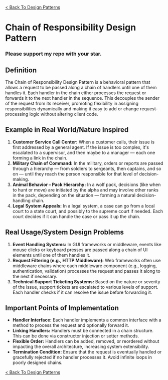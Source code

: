 [< Back To Design Patterns](../../../)

# Chain of Responsibility Design Pattern
### Please support my repo with your star.

## Definition
The Chain of Responsibility Design Pattern is a behavioral pattern that allows a request to be passed along a chain of handlers until one of them handles it. Each handler in the chain either processes the request or forwards it to the next handler in the sequence. This decouples the sender of the request from its receiver, promoting flexibility in assigning responsibilities dynamically and making it easy to add or change request-processing logic without altering client code.

## Example in Real World/Nature Inspired
1. **Customer Service Call Center:** When a customer calls, their issue is first addressed by a general agent. If the issue is too complex, it's escalated to a supervisor, and then maybe to a manager — each one forming a link in the chain.
2. **Military Chain of Command:** In the military, orders or reports are passed through a hierarchy — from soldiers to sergeants, then captains, and so on — until they reach the person responsible for that level of decision-making.
3. **Animal Behavior – Pack Hierarchy:** In a wolf pack, decisions (like when to hunt or move) are initiated by the alpha and may involve other ranks in the pack, depending on the situation — forming a natural decision-handling chain.
4. **Legal System Appeals:** In a legal system, a case can go from a local court to a state court, and possibly to the supreme court if needed. Each court decides if it can handle the case or pass it up the chain.

## Real Usage/System Design Problems
1. **Event Handling Systems:** In GUI frameworks or middleware, events like mouse clicks or keyboard presses are passed along a chain of UI elements until one of them handles it.
2. **Request Filtering (e.g., HTTP Middleware):** Web frameworks often use middleware chains where each middleware component (e.g., logging, authentication, validation) processes the request and passes it along to the next if necessary.
3. **Technical Support Ticketing Systems:** Based on the nature or severity of the issue, support tickets are escalated to various levels of support. Each handler checks if it can resolve the issue before forwarding it.

## Important Points of Implementation
- **Handler Interface:** Each handler implements a common interface with a method to process the request and optionally forward it.
- **Linking Handlers:** Handlers must be connected in a chain structure. This can be done via constructor injection or setter methods.
- **Flexible Order:** Handlers can be added, removed, or reordered without impacting the overall architecture, increasing system extensibility.
- **Termination Condition:** Ensure that the request is eventually handled or gracefully rejected if no handler processes it. Avoid infinite loops in poorly designed chains.

[< Back To Design Patterns](../../../)

